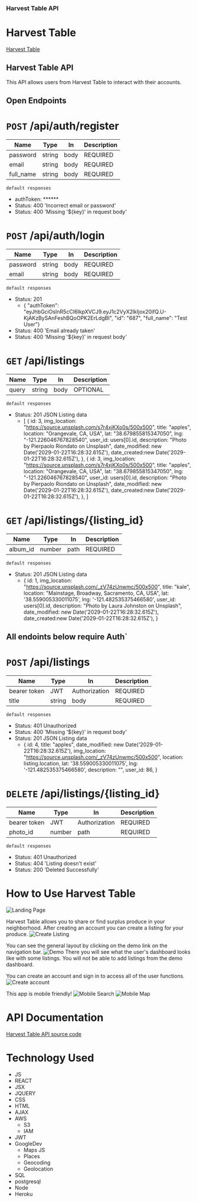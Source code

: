 ### Harvest Table API
# Harvest Table
[Harvest Table](https://harvest-table.vercel.app/ "Harvest Table")

## Harvest Table API
This API allows users from Harvest Table to interact with their accounts. 

## Open Endpoints

# `POST` /api/auth/register
| Name      | Type   | In   | Description |
|-----------|--------|------|-------------|
| password  | string | body | REQUIRED    |
| email     | string | body | REQUIRED    |
| full_name | string | body | REQUIRED    |
`default responses`
* authToken: ******
* Status: 400 'Incorrect email or password'
* Status: 400 'Missing '${key}' in request body'

# `POST` /api/auth/login
| Name     | Type   | In   | Description |
|----------|--------|------|-------------|
| password | string | body | REQUIRED    |
| email    | string | body | REQUIRED    |
`default responses`
* Status: 201 
    * { "authToken": "eyJhbGciOsInR5cCI6IkpXVCJ9.eyJ1c2VyX2lkIjox20ifQ.U-KjAKzBySAnFeshBQoOPK2ErLdgBI",
        "id": "687",
        "full_name": "Test User"}
* Status: 400 'Email already taken'
* Status: 400 'Missing '${key}' in request body'


# `GET`  /api/listings
| Name         | Type  | In    | Description |
|--------------|-------|-------|-------------|
| query        | string| body  | OPTIONAL    |
`default responses`
* Status: 201 JSON Listing data
    * [
    {
      id: 3, 
      img_location: "https://source.unsplash.com/s7r4xjKXo0s/500x500",
      title: "apples",
      location: "Orangevale, CA, USA",
      lat: "38.679855815347050",
      lng: "-121.226046767828540",
      user_id: users[0].id,
      description: "Photo by Pierpaolo Riondato on Unsplash",
      date_modified: new Date('2029-01-22T16:28:32.615Z'),
      date_created:new Date('2029-01-22T16:28:32.615Z'),
      },
    {
      id: 3, 
      img_location: "https://source.unsplash.com/s7r4xjKXo0s/500x500",
      title: "apples",
      location: "Orangevale, CA, USA",
      lat: "38.679855815347050",
      lng: "-121.226046767828540",
      user_id: users[0].id,
      description: "Photo by Pierpaolo Riondato on Unsplash",
      date_modified: new Date('2029-01-22T16:28:32.615Z'),
      date_created:new Date('2029-01-22T16:28:32.615Z'),
      },
]

# `GET`  /api/listings/{listing_id}
| Name         | Type   | In             | Description |
|--------------|--------|----------------|-------------|
| album_id     | number | path           | REQUIRED    |
`default responses`
* Status: 201 JSON Listing data
    *  {
      id: 1, 
      img_location: "https://source.unsplash.com/_zV74zUnwmc/500x500",
      title: "kale",
      location: "Mainstage, Broadway, Sacramento, CA, USA",
      lat: '38.559005330011075',
      lng: '-121.482535375466580',
      user_id: users[0].id,
      description: "Photo by Laura Johnston on Unsplash",
      date_modified: new Date('2029-01-22T16:28:32.615Z'),
      date_created:new Date('2029-01-22T16:28:32.615Z'),
      }

## All endoints below require Auth`

# `POST`  /api/listings
| Name         | Type   | In             | Description |
|--------------|--------|----------------|-------------|
| bearer token | JWT    | Authorization  | REQUIRED    |
| title        | string | body           | REQUIRED    |
`default responses`
* Status: 401 Unauthorized
* Status: 400 'Missing '${key}' in request body'
* Status: 201 JSON Listing data
    * {
    id: 4,
    title: "apples",
    date_modified: new Date('2029-01-22T16:28:32.615Z'),
    img_location: "https://source.unsplash.com/_zV74zUnwmc/500x500",
    location: listing.location,
    lat: '38.559005330011075',
    lng: '-121.482535375466580',
    description: "",
    user_id: 86,
  }

# `DELETE`  /api/listings/{listing_id}
| Name         | Type   | In             | Description |
|--------------|--------|----------------|-------------|
| bearer token | JWT    | Authorization  | REQUIRED    |
| photo_id     | number | path           | REQUIRED    |
`default responses`
* Status: 401 Unauthorized
* Status: 404 'Listing doesn't exist'
* Status: 200 'Deleted Successfully'

# How to Use Harvest Table
![Landing Page](/src/img/LandingPage.JPG)

Harvest Table allows you to share or find surplus produce in your neighborhood. After creating an account you can create a listing for your produce.
![Create Listing](/src/img/Upload.JPG)

You can see the general layout by clicking on the demo link on the navigation bar. 
![Demo](/src/img/Dashboard.JPG)
There you will see what the user's dashboard looks like with some listings. You will not be able to add listings from the demo dashboard.

You can create an account and sign in to access all of the user functions. 
![Create account](/src/img/Register.JPG)

This app is mobile friendly!
![Mobile Search](/src/img/MobileSearch.JPG)
![Mobile Map](/src/img/MobileMap.JPG)

# API Documentation
[Harvest Table API source code](https://github.com/LaraDei/harvest-table "Harvest Table API source code")


# Technology Used
* JS
* REACT
* JSX
* JQUERY
* CSS
* HTML
* AJAX
* AWS
    * S3
    * IAM
* JWT
* GoogleDev
    * Maps JS
    * Places
    * Geocoding
    * Geolocation
* SQL
* postgresql
* Node
* Heroku
